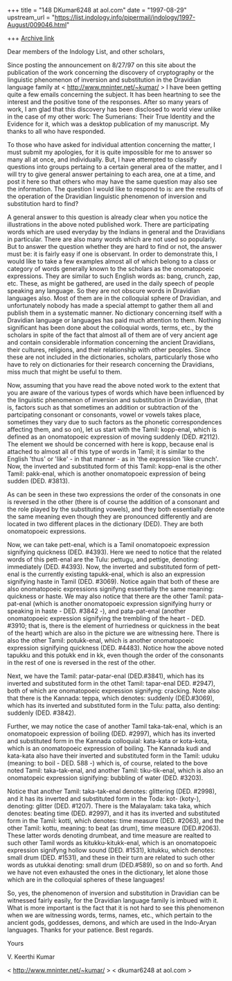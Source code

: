 +++
title = "148 DKumar6248 at aol.com"
date = "1997-08-29"
upstream_url = "https://list.indology.info/pipermail/indology/1997-August/009046.html"

+++
[Archive link](https://list.indology.info/pipermail/indology/1997-August/009046.html)

Dear members of the Indology List, and other scholars,

Since posting the announcement on 8/27/97 on this site about the publication
of the work concerning the discovery of cryptography or the linguistic
phenomenon of inversion and substitution in the Dravidian language family at
 < http://www.mninter.net/~kumar/  > I have been getting quite a few emails
concerning the subject. It has been heartning to see the interest and the
positive tone of the responses. After so many years of work, I am glad that
this discovery has been disclosed to world view unlike in the case of my
other work: The Sumerians: Their True Identity and the Evidence for it, which
was a desktop publication of my manuscript. My thanks to all who have
responded.

To those who have asked for individual attention concerning the matter, I
must submit my apologies, for it is quite impossible for me to answer so many
all at once, and individually. But, I have attempted to classify questions
into groups pertaing to a certain general area of the matter, and I will try
to give general answer pertaining to each area, one at a time, and post it
here so that others who may have the same question may also see the
information. The question I would like to respond to is: are the results of
the operation of the Dravidian linguistic phenomenon of inversion and
substitution hard to find?

A general answer to this question is already clear when you notice the
illustrations in the above noted published work. There are participating
words which are used everyday by the Indians in general and the Dravidians in
particular. There are also many words which are not used so popularly. But to
answer the question whether they are hard to find or not, the answer must be:
it is fairly easy if one is observant. In order to demonstrate this, I would
like to take a few examples almost all of which belong to a class or category
of words generally known to the scholars as the onomatopoeic expressions.
They are similar to such English words as: bang, crunch, zap, etc. These, as
might be gathered, are used in the daily speech of people speaking any
language. So they are not obscure words in Dravidian languages also. Most of
them are in the colloquial sphere of Dravidian, and unfortunately nobody has
made a special attempt to gather them all and publish them in a systematic
manner. No dictionary concerning itself with a Dravidian language or
languages has paid much attention to them. Nothing significant has been done
about the colloquial words, terms, etc., by the scholars in spite of the fact
that almost all of them are of very ancient age and contain considerable
information concerning the ancient Dravidians, their cultures, religions, and
their relationship with other peoples. Since these are not included in the
dictionaries, scholars, particularly those who have to rely on dictionaries
for their research concerning the Dravidians, miss much that might be useful
to them.

Now, assuming that you have read the above noted work to the extent that you
are aware of the various types of words which have been influenced by the
linguistic phenomenon of inversion and substitution in Dravidian, (that is,
factors such as that sometimes an addition or subtraction of the partcipating
consonant or consonants, vowel or vowels takes place, sometimes they vary due
to such factors as the phonetic correspondences affecting them, and so on),
let us start with the Tamil: kopp-enal, which is defined as an onomatopoeic
expression of moving suddenly (DED. #2112). The element we should be
concerned with here is kopp, because enal is attached to almost all of this
type of words in Tamil; it is similar to the English 'thus' or 'like'  - in
that manner - as in 'the expression 'like crunch'. Now, the inverted and
substituted form of this Tamil: kopp-enal is the other Tamil: pakk-enal,
which is another onomatopoeic expression of being sudden (DED. #3813).

As can be seen in these two expressions the order of the consonats in one is
reversed in the other (there is of course the addition of a consonant and the
role played by the substituting vowels), and they both essentially denote the
same meaning even though they are pronounced differently and are located in
two different places in the dictionary (DED). They are both onomatopoeic
expressions.

Now, we can take pett-enal, which is a Tamil onomatopoeic expression
signifying quickness (DED. #4393). Here we need to notice that the related
words of this pett-enal are the Tulu: pettugu, and pettige, denoting:
immediately (DED. #4393). Now, the inverted and substituted form of pett-enal
is the currently existing tapukk-enal, which is also an expression signifying
haste in Tamil (DED. #3069). Notice again that both of these are also
onomatopoeic expressions signifyng essentially the same meaning: quickness or
haste. We may also notice that there are the other Tamil: pata-pat-enal
(which is another onomatopoeic expression signifying hurry or speaking in
haste - DED. #3842 -), and pata-pat-enal (another onomatopoeic expression
signifying the trembling of the heart - DED. #3910; that is, there is the
element of hurriedness or quickness in the beat of the heart) which are also
in the picture we are witnessing here. There is also the other Tamil:
potukk-enal, which is another onomatopoeic expression signifying quickness
(DED. #4483). Notice how the above noted tapukku and this potukk end in kk,
even though the order of the consonants in the rest of one is reversed in the
rest of the other.

Next, we have the Tamil: patar-patar-enal (DED.#3841), which has its inverted
and substituted form in the othet Tamil: tapar-enal DED. #2947), both of
which are onomatopoeic expression signifyng: cracking. Note also that there
is the Kannada: teppa, which denotes: suddenly (DED.#3069), which has its
inverted and substituted form in the Tulu: patta, also denting: suddenly
(DED. #3842).

Further, we may notice the case of another Tamil taka-tak-enal, which is an
onomatopoeic expression of boiling (DED. #2997), which has its inverted and
substituted form in the Kannada colloquial: kata-kata or kota-kota, which is
an onomatopoeic expression of boiling. The Kannada kudi and kata-kata also
have their inverted and substituted form in the Tamil: uduku (meaning: to
boil - DED. 588 -) which is, of course, related to the bove noted Tamil:
taka-tak-enal, and another Tamil: tiku-tik-enal, which is also an onomatopeic
expression signifying: bubbling of water (DED. #3203).

Notice that another Tamil: taka-tak-enal denotes: glittering (DED. #2998),
and it has its inverted and substituted form in the Toda: kot- (koty-),
denoting: glitter (DED. #1207). There is  the Malayalam: taka taka, which
denotes: beating time (DED. #2997), and it has its inverted and substituted
form in the Tamil: kotti, which denotes: time measure (DED. #2063), and the
other Tamil: kottu, meaning: to beat (as drum), time measure (DED.#2063).
These latter words denoting drumbeat, and time measure are realted to such
other Tamil words as kitukku-kitukk-enal, which is an onomatopoeic expression
signifyng hollow sound (DED. #1531), kitukku, which denotes: small drum (DED.
#1531), and these in their turn are related to such other words as utukkai
denoting: small drum (DED.#589), so on and so forth. And we have
not even exhausted the ones in the dictionary, let alone those which are in
the colloquial spheres of these languages!

So, yes, the phenomenon of inversion and substitution in Dravidian can be
witnessed fairly easily, for the Dravidian language family is imbued with it.
What is more important is the fact that it is not hard to see this phenomenon
when we are witnessing words, terms, names, etc., which pertain to the
ancient gods, goddesses, demons, and which are used in the Indo-Aryan
languages. 
Thanks for your patience. Best regards.

Yours

V. Keerthi Kumar

<  http://www.mninter.net/~kumar/  >
<  dkumar6248 at aol.com  >        




